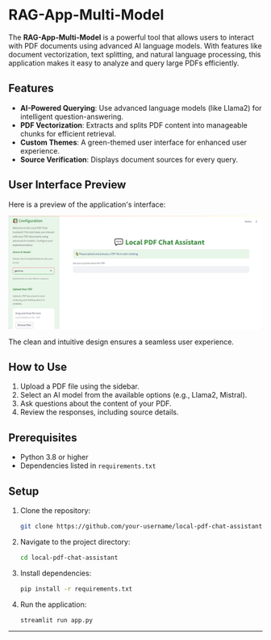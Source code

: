# RAG-App-Multi-Model

The **RAG-App-Multi-Model** is a powerful tool that allows users to interact with PDF documents using advanced AI language models. With features like document vectorization, text splitting, and natural language processing, this application makes it easy to analyze and query large PDFs efficiently.

## Features
- **AI-Powered Querying**: Use advanced language models (like Llama2) for intelligent question-answering.
- **PDF Vectorization**: Extracts and splits PDF content into manageable chunks for efficient retrieval.
- **Custom Themes**: A green-themed user interface for enhanced user experience.
- **Source Verification**: Displays document sources for every query.

## User Interface Preview
Here is a preview of the application's interface:

![Interface Screenshot](interface.png)

The clean and intuitive design ensures a seamless user experience.

## How to Use
1. Upload a PDF file using the sidebar.
2. Select an AI model from the available options (e.g., Llama2, Mistral).
3. Ask questions about the content of your PDF.
4. Review the responses, including source details.

## Prerequisites
- Python 3.8 or higher
- Dependencies listed in `requirements.txt`

## Setup
1. Clone the repository:
   ```bash
   git clone https://github.com/your-username/local-pdf-chat-assistant.git
   ```
2. Navigate to the project directory:
   ```bash
   cd local-pdf-chat-assistant
   ```
3. Install dependencies:
   ```bash
   pip install -r requirements.txt
   ```
4. Run the application:
   ```bash
   streamlit run app.py
   ```

---
